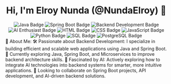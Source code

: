 <h1 align="center">Hi, I'm Elroy Nunda (@NundaElroy) 👋</h1> <div align="center"> <img src="https://img.shields.io/badge/Java-ED8B00?style=for-the-badge&logo=java&logoColor=white" alt="Java Badge"/> <img src="https://img.shields.io/badge/Spring_Boot-6DB33F?style=for-the-badge&logo=spring-boot&logoColor=white" alt="Spring Boot Badge"/> <img src="https://img.shields.io/badge/Backend_Development-0A9396?style=for-the-badge&logo=server&logoColor=white" alt="Backend Development Badge"/> <img src="https://img.shields.io/badge/AI_Enthusiast-FF7F50?style=for-the-badge&logo=robot-framework&logoColor=white" alt="AI Enthusiast Badge"/> <img src="https://img.shields.io/badge/HTML5-E34F26?style=for-the-badge&logo=html5&logoColor=white" alt="HTML Badge"/> <img src="https://img.shields.io/badge/CSS3-1572B6?style=for-the-badge&logo=css3&logoColor=white" alt="CSS Badge"/> <img src="https://img.shields.io/badge/JavaScript-F7DF1E?style=for-the-badge&logo=javascript&logoColor=black" alt="JavaScript Badge"/> <img src="https://img.shields.io/badge/Python-3776AB?style=for-the-badge&logo=python&logoColor=white" alt="Python Badge"/> <img src="https://img.shields.io/badge/SQL-4479A1?style=for-the-badge&logo=mysql&logoColor=white" alt="SQL Badge"/> <img src="https://img.shields.io/badge/PostgreSQL-4169E1?style=for-the-badge&logo=postgresql&logoColor=white" alt="PostgreSQL Badge"/> </div>
👀 About Me:
🛠 Passionate about Backend Development: I specialize in building efficient and scalable web applications using Java and Spring Boot.
🌱 Currently exploring Java, Spring Boot, and Microservices to improve backend architecture skills.
🤖 Fascinated by AI: Actively exploring how to integrate AI technologies into backend systems for smarter, more intuitive applications.
💼 Looking to collaborate on Spring Boot projects, API development, and AI-driven backend solutions.
